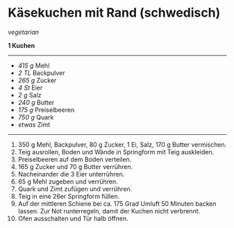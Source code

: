 # Käsekuchen mit Rand (schwedisch)

*vegetarian*

**1 Kuchen**

---

- *415 g* Mehl
- *2 TL* Backpulver
- *265 g* Zucker
- *4 St* Eier
- *2 g* Salz
- *240 g* Butter
- *175 g* Preiselbeeren
- *750 g* Quark
- *etwas* Zimt

---

1. 350 g Mehl, Backpulver, 80 g Zucker, 1 Ei, Salz, 170 g Butter vermischen.
2. Teig ausrollen, Boden und Wände in Springform mit Teig auskleiden.
3. Preiselbeeren auf dem Boden verteilen.
4. 165 g Zucker und 70 g Butter verrühren.
5. Nacheinander die 3 Eier unterrühren.
6. 65 g Mehl zugeben und verrühren.
7. Quark und Zimt zufügen und verrühren.
8. Teig in eine 26er Springform füllen.
9. Auf der mittleren Schiene bei ca. 175 Grad Umluft 50 Minuten backen lassen. Zur Not runterregeln, damit der Kuchen nicht verbrennt.
10. Ofen ausschalten und Tür halb öffnen.
